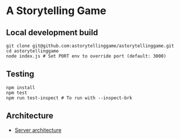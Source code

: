 A Storytelling Game
===================

Local development build
-----------------------

```
git clone git@github.com:astorytellinggame/astorytellinggame.git
cd astorytellinggame
node index.js # Set PORT env to override port (default: 3000)
```

Testing
-------

```
npm install
npm test
npm run test-inspect # To run with --inspect-brk
```

Architecture
------------

 * [Server architecture](./docs/ARCHITECTURE.md)

